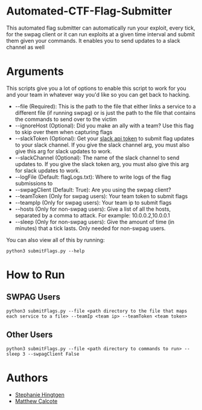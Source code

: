 # Automated-CTF-Flag-Submitter
This automated flag submitter can automatically run your exploit, every tick, for the swpag client or it can run exploits at a given time interval and submit them given your commands. It enables you to send updates to a slack channel as well 

# Arguments
This scripts give you a lot of options to enable this script to work for you and your team in whatever way you'd like so you can get back to hacking.
* --file (Required): This is the path to the file that either links a service to a different file (if running swpag) or is just the path to the file that contains the commands to send over to the victim
* --ignoreHost (Optional): Did you make an ally with a team? Use this flag to skip over them when capturing flags
* --slackToken (Optional): Get your [slack api token](https://api.slack.com/legacy/custom-integrations/legacy-tokens) to submit flag updates to your slack channel. If you give the slack channel arg, you must also give this arg for slack updates to work.
* --slackChannel (Optional): The name of the slack channel to send updates to. If you give the slack token arg, you must also give this arg for slack updates to work.
* --logFile (Default: flagLogs.txt): Where to write logs of the flag submissions to
* --swpagClient (Default: True): Are you using the swpag client?
* --teamToken (Only for swpag users): Your team token to submit flags
* --teampIp (Only for swpag users): Your team ip to submit flags
* --hosts (Only for non-swpag users): Give a list of all the hosts, separated by a comma to attack. For example: 10.0.0.2,10.0.0.1
* --sleep (Only for non-swpag users): Give the amount of time (in minutes) that a tick lasts. Only needed for non-swpag users.

You can also view all of this by running:
```
python3 submitFlags.py --help
```

# How to Run
## SWPAG Users
```
python3 submitFlags.py --file <path directory to the file that maps each service to a file> --teamIp <team ip> --teamToken <team token>
```
## Other Users
```
python3 submitFlags.py --file <path directory to commands to run> --sleep 3 --swpagClient False
```
# Authors
* [Stephanie Hingtgen](https://github.com/stephanieengelhardt)
* [Matthew Calcote](https://github.com/mcalcote) 
